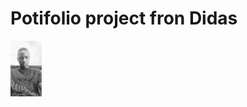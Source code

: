 # Potifolio project fron Didas 
<img src="https://github.com/DIDAS79/didas-nuwa/blob/main/didas.jpg?raw=true" width="50">
